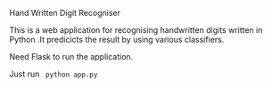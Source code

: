Hand Written Digit Recogniser

This is a web application for recognising handwritten digits written in Python .It predicicts the result by using various classifiers.

Need Flask to run the application.

Just run `` python app.py``
